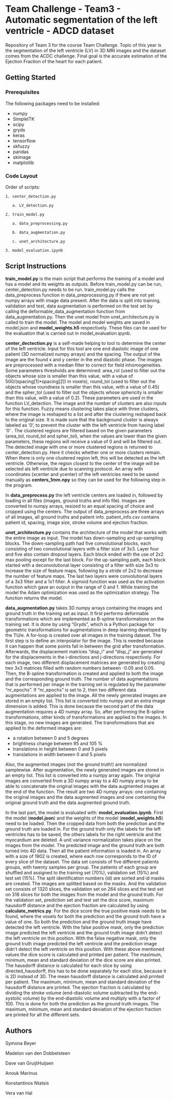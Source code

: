 # Team Challenge - Team3 - Automatic segmentation of the left ventricle - ADCD dataset

Repository of Team 3 for the course Team Challenge. Topic of this year is the segmentation of the left ventricle (LV) in 3D MRI images and the dataset comes from the ACDC challenge. Final goal is the accurate estimation of the Ejection Fraction of the heart for each patient.

## Getting Started

### Prerequisites
The following packages need to be installed:
- numpy
- SimpleITK
- scipy
- gryds
- keras
- tensorflow
- skfuzzy
- pandas
- skimage
- matplotlib

### Code Layout
Order of scripts:
```
1. center_detection.py

   a. LV_detection.py
```
```
2. train_model.py

   a. data_preprocessing.py
   
   b. data_augmentation.py
   
   c. unet_architecture.py
```
```
3. model_evaluation.ipynb
```
## Script Instructions
**train_model.py** is the main script that performs the training of a model and has a model and its weights as outputs. Before train_model.py can be run, center_detection.py needs to be run. train_model.py calls the data_preprocess function in data_preprocessing.py if there are not yet numpy arrays with image data present. After the data is split into training, validation and test, data augmentation is performed on the test set by calling the deformable_data_augmentation function from data_augmentation.py. Then the unet model from unet_architecture.py is called to train the model. The model and model weights are saved in model.json and **model_weights.h5** respectively. These files can be used for the evaluation that is carried out in model_evaluation.ipynb.

**center_dectection.py** is a self-made helping to tool to determine the center of the left ventricle. Input for this tool are one end diastolic image of one patient (3D normalized numpy arrays) and the spacing. The output of the image are the found x and y center in the end diastolic phase. The images are preprocessed with a median filter to correct for field inhomogeneities. Some parameters thresholds are determined: area_rol (used to filter out the objects whose size is smaller than this value, with a value of 500/(spacing[1]*spacing[2]) in voxels), round_tol (used to filter out the objects whose roundness is smaller than this value, with a value of 0.45) and the spher_tol (used to filter out the objects whose sphericity is smaller than this value, with a value of 0.2). These parameters are used in the function LV_detection. The image and the number of clusters are also inputs for this function. Fuzzy means clustering takes place with three clusters, where the image is reshaped to a list and after the clustering reshaped back to the original size. It is made sure that the background cluster is always labeled as ‘0’, to prevent the cluster with the left ventricle from having label ‘0’ . The clustered regions are filtered based on the given parameters (area_tol, round_tol and spher_tol), when the values are lower than the given parameters, these regions will receive a value of 0 and will be filtered out. The detected image with one or more clustered regions is returned to center_detection.py. Here it checks whether one or more clusters remain. When there is only one clustered region left, this will be detected as the left ventricle. Otherwise, the region closest to the center of the image will be selected als left ventricle due to scanning protocol. An array with coordinates (xcenter and ycenter) of the left ventricles need to be saved manually as **centers_1mm.npy** so they can be used for the following step in the program.

In **data_preprocess.py** the left ventricle centers are loaded in, followed by loading in all files (images, ground truths and info file). Images are converted to numpy arrays, resized to an equal spacing of choice and cropped using the centers. The output of data_preprocess are three arrays of all images, all ground truths and patient info. patient_info.csv contains patient id, spacing, image size, stroke volume and ejection fraction.

**unet_architecture.py** contains the architecture of the model that works with the entire image as input. The model has down-sampling and up-sampling blocks. The down-sampling path had five convolutional blocks, each consisting of two convolutional layers with a filter size of 3x3. Layer four and five also contain dropout layers.  Each block ended with the use of 2x2 max pooling except for the last block. For the up-sampling path, each block started with a deconvolutional layer consisting of a filter with size 3x3 to increase the size of feature maps, following by a stride of 2x2 to decrease the number of feature maps. The last two layers were convolutional layers of a 3x3 filter and a 1x1 filter. A sigmoid function was used as the activation function which gave an output in the range of 0 and 1. While training the model the Adam optimization was used as the optimization strategy. The function returns the model.

**data_augmentation.py** takes 3D numpy arrays containing the images and ground truth in the training set as input. It first performs deformable transformations which are implemented as B-spline transformations on the training set. It is done by using “Gryds”, which is a Python package for geometric transformations for augmentations in deep learning developed by the TU/e. A for-loop is created over all images in the training dataset. The first step is to define an interpolator for the image. This is needed because it can happen that some points fall in between the grid after transformation. Afterwards, the displacement matrices “disp_i” and “disp_j” are generated for the displacements in the i-directions and j-directions respectively. For each image, two different displacement matrices are generated by creating two 3x3 matrices filled with random numbers between -0.05 and 0.05.  Then, the B-spline transformation is created and applied to both the image and the corresponding ground truth. 
The number of data augmentations that is performed per image in the training set is regulated by the parameter “nr_epochs”. If “nr_epochs” is set to 2, then two different data augmentations are applied to the image. All the newly generated images are stored in an empty list. This list is converted into numpy and an extra image dimension is added. This is done because the second part of the data augmentation requires a 4D numpy array. So, after performing the B-spline transformations, other kinds of transformations are applied to the images. In this stage, no new images are generated. The transformations that are applied to the deformed images are:
- a rotation between 0 and 5 degrees
- brightness change between 95 and 105 %
- translations in height between 0 and 5 pixels
- translations in width between 0 and 5 pixels

Also, the augmented images (not the ground truth!) are normalized samplewise. After augmentation, the newly generated images are stored in an empty list. This list is converted into a numpy array again. The original images are converted from a 3D numpy array to a 4D numpy array to be able to concatenate the original images with the data augmented images at the end of the function. The result are two 4D numpy arrays: one containing the original images and the data augmented images and one containing the original ground truth and the data augmented ground truth. 

In the last part, the model is evaluated with: **model_evaluation.ipynb**. First the model (**model.json**) and the weights of the model (**model_weights.h5**) need to be loaded. Then the cropped data from both the prediction and the ground truth are loaded in. For the ground truth only the labels for the left ventricles has to be saved, the others labels for the right ventricle and the myocardium are deleted. A unit variance normalization takes place on the images from the model. The predicted image and the ground truth are both turned into 4D data. Then all the patient information is loaded in. An array with a size of 1902 is created, where each row corresponds to the ID of every slice of the dataset. The data set consists of five different patients groups, with twenty samples per group. The patients of each group are shuffled and assigned to the training set (70%), validation set (15%) and test set (15%). The split identification numbers (id) are sorted and id masks are created. The images are splitted based on the masks. And the validation set consists of 1320 slices, the validation set on 264 slices and the test set on 318 slices for both the images from the model and the ground truth. For the validation set, prediction set and test set the dice score, maximum hausdorff distance and the ejection fraction are calculated by using **calculate_metrics.py**. For the dice score the true positive mask needs to be found, where the voxels for both the prediction and the ground truth have a value of one. So both the prediction and the ground truth image have detected the left ventricle. With the false positive mask, only the prediction image predicted the left ventricle and the ground truth image didn’t detect the left ventricle on this position. With the false negative mask, only the ground truth image predicted the left ventricle and the prediction image didn’t detect the left ventricle on this position. With these above mentioned values the dice score is calculated and printed per patient. The maximum, minimum, mean and standard deviation of the dice score are also printed. The hausdorff distance is calculated for each slice by using directed_hausdorff, this has to be done separately for each slice, because it is 2D instead of 3D. The mean hausdorff distance is calculated and printed per patient. The maximum, minimum, mean and standard deviation of the hausdorff distance are printed. The ejection fraction is calculated by dividing the stroke volume (end-diastolic volume subtracted by the end-systolic volume) by the end-diastolic volume and multiply with a factor of 100. This is done for both the prediction as the ground truth images. The maximum, minimum, mean and standard deviation of the ejection fraction are printed for all the different sets.


## Authors
Symona Beyer

Madelon van den Dobbelsteen 

Dave van GruijtHuijsen

Anouk Marinus

Konstantinos Ntatsis

Vera van Hal
